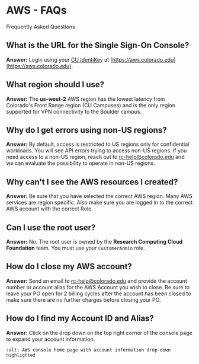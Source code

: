 # AWS - FAQs

Frequently Asked Questions

## What is the URL for the Single Sign-On Console?
**Answer:**
Login using your [CU IdentiKey](https://oit.colorado.edu/services/identity-access-management/identikey) at [https://aws.colorado.edu](https://aws.colorado.edu).

## What region should I use?
**Answer:**
The **us-west-2** AWS region has the lowest latency from Colorado's Front Range region (CU Campuses) and is the only region supported for VPN connectivity to the Boulder campus.

## Why do I get errors using non-US regions?
**Answer:**
By default, access is restricted to US regions only for confidential workloads.  You will see API errors trying to access non-US regions.  If you need access to a non-US region, reach out to rc-help@colorado.edu and we can evaluate the possibility to operate in non-US regions.

## Why can't I see the AWS resources I created?
**Answer:**
Be sure that you have selected the correct AWS region. Many AWS services are region specific. Also make sure you are logged in to the correct AWS account with the correct Role.

## Can I use the root user?
**Answer:**
No. The root user is owned by the **Research Computing Cloud Foundation** team. You must use your `CustomerAdmin` role.

## How do I close my AWS account?
**Answer:**
Send an email to [rc-help@colorado.edu](mailto:rc-help@colorado.edu) and provide the account number or account alias for the AWS Account you wish to close. Be sure to leave your PO open for 2 billing cycles after the account has been closed to make sure there are no further charges before closing your PO.

## How do I find my Account ID and Alias?
**Answer:**
Click on the drop down on the top right corner of the console page to expand your account information.
```{image} images/AcctNum.png
:alt: AWS console home page with account information drop-down highlighted
```
